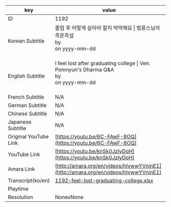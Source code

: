 |  key  |  value  |
|-------|---------|
| ID            | 1192 |
| Korean Subtitle | 졸업 후 어떻게 살아야 할지 막막해요 \| 법륜스님의 즉문즉설<br>by <br>on yyyy-mm-dd<br><br>|
| English Subtitle | I feel lost after graduating college  \| Ven. Pomnyun's Dharma Q&A<br>by <br>on yyyy-mm-dd<br><br>|
| French Subtitle | N/A |
| German Subtitle | N/A |
| Chinese Subtitle | N/A |
| Japanese Subtitle | N/A |
| Original YouTube Link  | [https://youtu.be/6C-FAwF-8OQ](https://youtu.be/6C-FAwF-8OQ) |
| YouTube Link  | [https://youtu.be/knSk0JzlyDoH](https://youtu.be/knSk0JzlyDoH) |
| Amara Link    | [http://amara.org/en/videos/hIvwwYVninE1](http://amara.org/en/videos/hIvwwYVninE1) |
| Transcript(ko/en) | [1192-feel-lost-graduating-college.xlsx](https://github.com/jungtosociety/dharma-qna/raw/master/sub/1192/1192-feel-lost-graduating-college.xlsx) |
| Playtime |  |
| Resolution | NonexNone|
